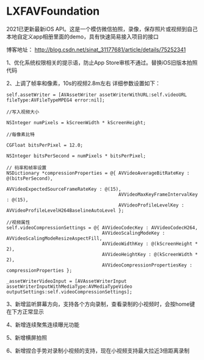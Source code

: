 # LXFAVFoundation
2021已更新最新iOS API。这是一个模仿微信拍照，录像，保存照片或视频到自己本地自定义app相册里面的demo，具有快速简易接入项目的接口

博客地址：
http://blog.csdn.net/sinat_31177681/article/details/75252341


1、优化系统权限相关的提示语，防止App Store审核不通过。替换iOS旧版本拍照代码



2、上调了帧率和像素，10s的视频2.8m左右
详细参数设置如下：
    
    self.assetWriter = [AVAssetWriter assetWriterWithURL:self.videoURL fileType:AVFileTypeMPEG4 error:nil];
    
    //写入视频大小
    
    NSInteger numPixels = kScreenWidth * kScreenHeight;
    
    //每像素比特
    
    CGFloat bitsPerPixel = 12.0;
    
    NSInteger bitsPerSecond = numPixels * bitsPerPixel;
    
    // 码率和帧率设置
    NSDictionary *compressionProperties = @{ AVVideoAverageBitRateKey : @(bitsPerSecond),
                                             AVVideoExpectedSourceFrameRateKey : @(15),
                                             AVVideoMaxKeyFrameIntervalKey : @(15),
                                             AVVideoProfileLevelKey : AVVideoProfileLevelH264BaselineAutoLevel };
    
    //视频属性
    self.videoCompressionSettings = @{ AVVideoCodecKey : AVVideoCodecH264,
                                       AVVideoScalingModeKey : AVVideoScalingModeResizeAspectFill,
                                       AVVideoWidthKey : @(kScreenHeight * 2),
                                       AVVideoHeightKey : @(kScreenWidth * 2),
                                       AVVideoCompressionPropertiesKey : compressionProperties };
    
    _assetWriterVideoInput = [AVAssetWriterInput assetWriterInputWithMediaType:AVMediaTypeVideo outputSettings:self.videoCompressionSettings];



3、新增监听屏幕方向，支持各个方向录制，查看录制的小视频时，会按home键在下方正常显示



4、新增连续聚焦连续曝光功能



5、新增横屏拍照



6、新增捏合手势对录制小视频的支持，现在小视频支持最大拉近3倍距离录制


